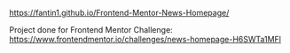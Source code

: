 https://fantin1.github.io/Frontend-Mentor-News-Homepage/

Project done for Frontend Mentor Challenge:
https://www.frontendmentor.io/challenges/news-homepage-H6SWTa1MFl
